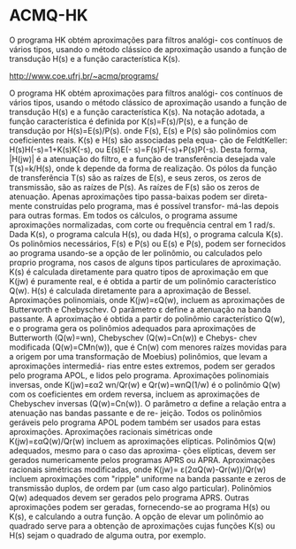 # ACMQ-HK
O programa HK obtém aproximações para filtros analógi- cos contínuos de vários tipos, usando o método clássico de aproximação usando a função de transdução H(s) e a função característica K(s).

http://www.coe.ufrj.br/~acmq/programs/

O programa HK obtém aproximações para filtros analógi-
cos contínuos de vários tipos, usando o método clássico de
aproximação usando a função de transdução H(s) e a função
característica K(s).
Na notação adotada, a função característica é definida
por
 K(s)=F(s)/P(s), e a função de
 transdução
 por
H(s)=E(s)/P(s). onde F(s), E(s) e P(s) são polinômios com
coeficientes reais. K(s) e H(s) são associadas pela equa-
ção de FeldtKeller: H(s)H(-s)=1+K(s)K(-s), ou E(s)E(-
s)=F(s)F(-s)+P(s)P(-s). Desta forma, |H(jw)| é a atenuação
do filtro, e a função de transferência desejada vale
T(s)=k/H(s), onde k depende da forma de realização. Os
pólos da função de transferência T(s) são as raízes de
E(s), e seus zeros, os zeros de transmissão, são as raízes
de P(s). As raízes de F(s) são os zeros de atenuação.
Apenas aproximações tipo passa-baixas podem ser direta-
mente construídas pelo programa, mas é possível transfor-
má-las depois para outras formas. Em todos os cálculos, o
programa assume aproximações normalizadas, com corte ou
frequência central em 1 rad/s.
Dada K(s), o programa calcula H(s), ou dada H(s), o
programa calcula K(s). Os polinômios necessários, F(s) e
P(s) ou E(s) e P(s), podem ser fornecidos ao programa
usando-se a opção de ler polinômio, ou calculados pelo
prαprio programa, nos casos de alguns tipos particulares
de aproximação. K(s) é calculada diretamente para quatro
tipos de aproximação em que K(jw) é puramente real, e é
obtida a partir de um polinômio característico Q(w). H(s)
é calculada diretamente para a aproximação de Bessel.
Aproximações polinomiais, onde K(jw)=εQ(w), incluem as
aproximações de Butterworth e Chebyschev. O parâmetro ε
define a atenuação na banda passante. A aproximação é
obtida a partir do polinômio característico Q(w), e o
programa gera os polinômios adequados para aproximações de
Butterworth (Q(w)=wn), Chebyschev (Q(w)=Cn(w)) e Chebys-
chev modificada (Q(w)=CMn(w)), que é Cn(w) com menores
raízes movidas para a origem por uma transformação de
Moebius) polinômios, que levam a aproximações intermediá-
rias entre estes extremos, podem ser gerados pelo programa
APOL, e lidos pelo programa.
Aproximações
 polinomiais
 inversas,
 onde
K(jw)=εα2
wn/Qr(w) e Qr(w)=wnQ(1/w) é o polinômio Q(w) com
os coeficientes em ordem reversa, incluem as aproximações
de Chebyschev inversas (Q(w)=Cn(w)). O parâmetro α define
a relação entra a atenuação nas bandas passante e de re-
jeição. Todos os polinômios geráveis pelo programa APOL
podem também ser usados para estas aproximações.
Aproximações
 racionais
 simétricas
 onde
K(jw)=εαQ(w)/Qr(w) incluem as aproximações
 elípticas.
Polinômios Q(w) adequados, mesmo para o caso das aproxima-
ções elípticas, devem ser gerados numericamente pelos
programas APRS ou APRA.
Aproximações racionais simétricas modificadas, onde
K(jw)= ε(2αQ(w)-Qr(w))/Qr(w) incluem aproximações
 com
"ripple" uniforme na banda passante e zeros de transmissão
duplos, de ordem par (um caso algo particular). Polinômios
Q(w) adequados devem ser gerados pelo programa APRS.
Outras aproximações podem ser geradas, fornecendo-se ao
programa H(s) ou K(s), e calculando a outra função.
A opção de elevar um polinômio ao quadrado serve para a
obtenção de aproximações cujas funções K(s) ou H(s) sejam
o quadrado de alguma outra, por exemplo.

